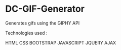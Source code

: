 # DC-GIF-Generator





Generates gifs using the GIPHY API



Technologies used :

HTML
CSS
BOOTSTRAP
JAVASCRIPT
JQUERY
AJAX
